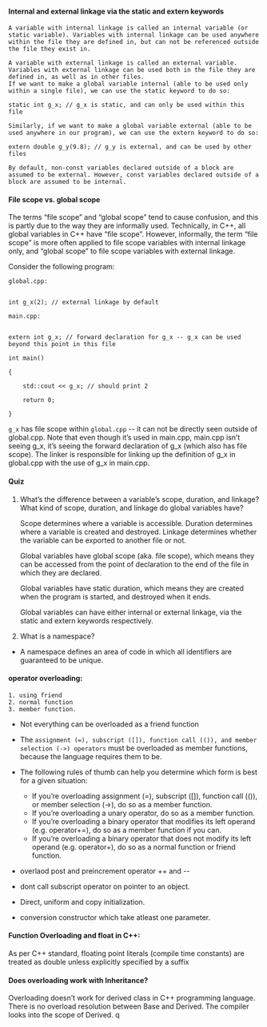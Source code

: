 #### Internal and external linkage via the static and extern keywords
	A variable with internal linkage is called an internal variable (or static variable). Variables with internal linkage can be used anywhere within the file they are defined in, but can not be referenced outside the file they exist in.

	A variable with external linkage is called an external variable. Variables with external linkage can be used both in the file they are defined in, as well as in other files.
	If we want to make a global variable internal (able to be used only within a single file), we can use the static keyword to do so:
	
```
static int g_x; // g_x is static, and can only be used within this file
```
	Similarly, if we want to make a global variable external (able to be used anywhere in our program), we can use the extern keyword to do so:
	

```
extern double g_y(9.8); // g_y is external, and can be used by other files
```

	By default, non-const variables declared outside of a block are assumed to be external. However, const variables declared outside of a block are assumed to be internal.

#### File scope vs. global scope

The terms “file scope” and “global scope” tend to cause confusion, and this is partly due to the way they are informally used. Technically, in C++, all global variables in C++ have “file scope”. However, informally, the term “file scope” is more often applied to file scope variables with internal linkage only, and “global scope” to file scope variables with external linkage.

Consider the following program:

```
global.cpp:
	

int g_x(2); // external linkage by default

main.cpp:
	

extern int g_x; // forward declaration for g_x -- g_x can be used beyond this point in this file

int main()

{

    std::cout << g_x; // should print 2

    return 0;

}
```
`g_x` has file scope within `global.cpp` -- it can not be directly seen outside of global.cpp. Note that even though it’s used in main.cpp, main.cpp isn’t seeing g_x, it’s seeing the forward declaration of g_x (which also has file scope). The linker is responsible for linking up the definition of g_x in global.cpp with the use of g_x in main.cpp.


#### Quiz
1) What’s the difference between a variable’s scope, duration, and linkage? What kind of scope, duration, and linkage do global variables have?

	Scope determines where a variable is accessible. Duration determines where a variable is created and destroyed. Linkage determines whether the variable can be exported to another file or not.

	Global variables have global scope (aka. file scope), which means they can be accessed from the point of declaration to the end of the file in which they are declared.

	Global variables have static duration, which means they are created when the program is started, and destroyed when it ends.

	Global variables can have either internal or external linkage, via the static and extern keywords respectively. 



2) What is a namespace?

* A namespace defines an area of code in which all identifiers are guaranteed to be unique. 

#### operator overloading:
	1. using friend
	2. normal function
	3. member function.


* Not everything can be overloaded as a friend function

* The `assignment (=), subscript ([]), function call (()), and member selection (->) operators` must be overloaded as member functions, because the language requires them to be.

* The following rules of thumb can help you determine which form is best for a given situation:
	* If you’re overloading assignment (=), subscript ([]), function call (()), or member selection (->), do so as a member function.
	* If you’re overloading a unary operator, do so as a member function.
	* If you’re overloading a binary operator that modifies its left operand (e.g. operator+=), do so as a member function if you can.
	* If you’re overloading a binary operator that does not modify its left operand (e.g. operator+), do so as a normal function or friend function.


* overlaod post and preincrement operator ++ and --

* dont call subscript operator on pointer to an object.

* Direct, uniform and copy initialization. 

* conversion constructor which take atleast one parameter.


#### Function Overloading and float in C++: 
As per C++ standard, floating point literals (compile time constants) are treated as double unless explicitly specified by a suffix
 
 
#### Does overloading work with Inheritance?
Overloading doesn’t work for derived class in C++ programming language. There is no overload resolution between Base and Derived. The compiler looks into the scope of Derived.
 q




